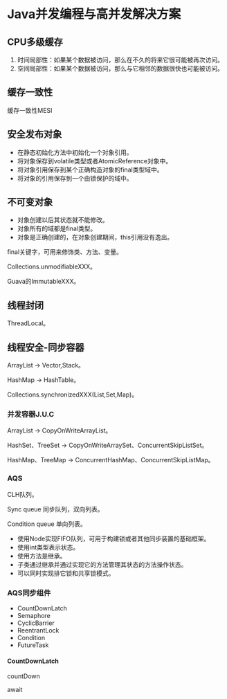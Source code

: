 # Java并发编程与高并发解决方案

## CPU多级缓存

1. 时间局部性：如果某个数据被访问，那么在不久的将来它很可能被再次访问。
2. 空间局部性：如果某个数据被访问，那么与它相邻的数据很快也可能被访问。

## 缓存一致性

缓存一致性MESI

## 安全发布对象

- 在静态初始化方法中初始化一个对象引用。
- 将对象保存到volatile类型或者AtomicReference对象中。
- 将对象引用保存到某个正确构造对象的final类型域中。
- 将对象的引用保存到一个由锁保护的域中。

## 不可变对象

- 对象创建以后其状态就不能修改。
- 对象所有的域都是final类型。
- 对象是正确创建的，在对象创建期间，this引用没有逸出。

final关键字，可用来修饰类、方法、变量。

Collections.unmodifiableXXX。

Guava的ImmutableXXX。

## 线程封闭

ThreadLocal。

## 线程安全-同步容器

ArrayList -> Vector,Stack。

HashMap -> HashTable。

Collections.synchronizedXXX(List,Set,Map)。



### 并发容器J.U.C

ArrayList -> CopyOnWriteArrayList。

HashSet、TreeSet -> CopyOnWriteArraySet、ConcurrentSkipListSet。

HashMap、TreeMap -> ConcurrentHashMap、ConcurrentSkipListMap。

### AQS

CLH队列。

Sync queue 同步队列，双向列表。

Condition queue 单向列表。

- 使用Node实现FIFO队列，可用于构建锁或者其他同步装置的基础框架。
- 使用int类型表示状态。
- 使用方法是继承。
- 子类通过继承并通过实现它的方法管理其状态的方法操作状态。
- 可以同时实现排它锁和共享锁模式。

### AQS同步组件

- CountDownLatch
- Semaphore
- CyclicBarrier
- ReentrantLock
- Condition
- FutureTask

#### CountDownLatch

countDown

await

